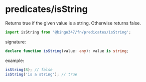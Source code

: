 # predicates/isString

Returns true if the given value is a string. Otherwise returns false.

```javascript
import isString from '@bingo347/fn/predicates/isString';
```

signature:

```typescript
declare function isString(value: any): value is string;
```

example:

```javascript
isString(8); // false
isString('is a string'); // true
```